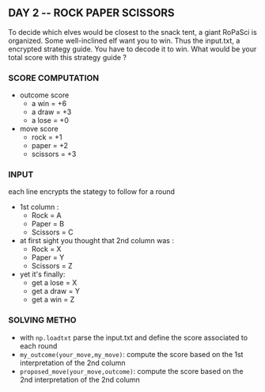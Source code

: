 ## DAY 2 -- ROCK PAPER SCISSORS 

To decide which elves would be closest to the snack tent, a giant RoPaSci is organized. 
Some well-inclined elf want you to win.
Thus the input.txt, a encrypted strategy guide. 
You have to decode it to win. 
What would be your total score with this strategy guide ? 


### SCORE COMPUTATION

- outcome score 
    - a win = +6
    - a draw = +3
    - a lose = +0
- move score 
    - rock = +1 
    - paper = +2 
    - scissors = +3 

### INPUT

each line encrypts the stategy to follow for a round
- 1st column : 
    - Rock = A 
    - Paper = B
    - Scissors = C
- at first sight you thought that 2nd column was :
    - Rock = X
    - Paper = Y
    - Scissors = Z
- yet it's finally:
    - get a lose = X
    - get a draw = Y
    - get a win = Z
 
### SOLVING METHO
- with `np.loadtxt` parse the input.txt and define the score associated to each round
- `my_outcome(your_move,my_move)`: compute the score based on the 1st interpretation of the 2nd column
- `proposed_move(your_move,outcome)`: compute the score based on the 2nd interpretation of the 2nd column





